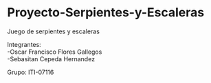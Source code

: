 # Proyecto-Serpientes-y-Escaleras
Juego de serpientes y escaleras

Integrantes: <br>
-Oscar Francisco Flores Gallegos <br>
-Sebasitan Cepeda Hernandez <br>

Grupo: ITI-07116